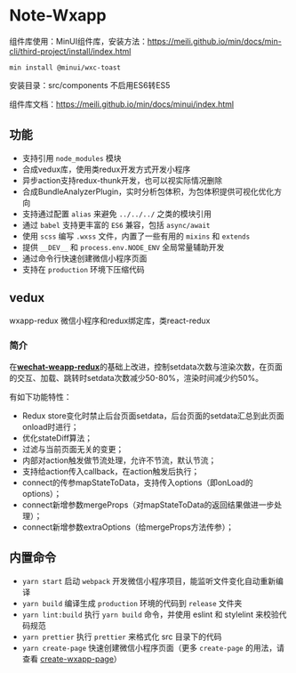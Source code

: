 # Note-Wxapp

组件库使用：MinUI组件库，安装方法：https://meili.github.io/min/docs/min-cli/third-project/install/index.html

```shell
min install @minui/wxc-toast
```
安装目录：src/components 不启用ES6转ES5

组件库文档：https://meili.github.io/min/docs/minui/index.html

## 功能

* 支持引用 `node_modules` 模块
* 合成vedux库，使用类redux开发方式开发小程序
* 异步action支持redux-thunk开发，也可以视实际情况删除
* 合成BundleAnalyzerPlugin，实时分析包体积，为包体积提供可视化优化方向
* 支持通过配置 `alias` 来避免 `../../../` 之类的模块引用
* 通过 `babel` 支持更丰富的 `ES6` 兼容，包括 `async/await`
* 使用 `scss` 编写 `.wxss` 文件，内置了一些有用的 `mixins` 和 `extends`
* 提供 `__DEV__` 和 `process.env.NODE_ENV` 全局常量辅助开发
* 通过命令行快速创建微信小程序页面
* 支持在 `production` 环境下压缩代码

## vedux

wxapp-redux 微信小程序和redux绑定库，类react-redux

### 简介

在[**wechat-weapp-redux**](https://github.com/charleyw/wechat-weapp-redux)的基础上改进，控制setdata次数与渲染次数，在页面的交互、加载、跳转时setdata次数减少50-80%，渲染时间减少约50%。

有如下功能特性：

- Redux store变化时禁止后台页面setdata，后台页面的setdata汇总到此页面onload时进行；
- 优化stateDiff算法；
- 过滤与当前页面无关的变更；
- 内部对action触发做节流处理，允许不节流，默认节流；
- 支持给action传入callback，在action触发后执行；
- connect的传参mapStateToData，支持传入options（即onLoad的options）；
- connect新增参数mergeProps（对mapStateToData的返回结果做进一步处理）；
- connect新增参数extraOptions（给mergeProps方法传参）；



## 内置命令

* `yarn start` 启动 `webpack` 开发微信小程序项目，能监听文件变化自动重新编译
* `yarn build` 编译生成 `production` 环境的代码到 `release` 文件夹
* `yarn lint:build` 执行 `yarn build` 命令，并使用 eslint 和 stylelint 来校验代码规范
* `yarn prettier` 执行 `prettier` 来格式化 src 目录下的代码
* `yarn create-page` 快速创建微信小程序页面（更多 `create-page` 的用法，请查看 [create-wxapp-page](https://github.com/cantonjs/create-wxapp-page)）
